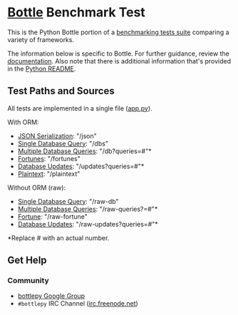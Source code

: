 # [Bottle](http://bottlepy.org/docs/dev/index.html) Benchmark Test

This is the Python Bottle portion of a [benchmarking tests suite](../../) 
comparing a variety of frameworks.

The information below is specific to Bottle. For further guidance, 
review the [documentation](https://github.com/KhulnaSoft/BenchWeb/wiki). 
Also note that there is additional information that's provided in 
the [Python README](../).

## Test Paths and Sources

All tests are implemented in a single file ([app.py](app.py)).

With ORM:

* [JSON Serialization](app.py): "/json"
* [Single Database Query](app.py): "/dbs"
* [Multiple Database Queries](app.py): "/db?queries=#"*
* [Fortunes](app.py): "/fortunes"
* [Database Updates](app.py): "/updates?queries=#"*
* [Plaintext](app.py): "/plaintext"

Without ORM (raw):

* [Single Database Query](app.py): "/raw-db"
* [Multiple Database Queries](app.py): "/raw-queries?=#"*
* [Fortune](app.py): "/raw-fortune"
* [Database Updates](app.py): "/raw-updates?queries=#"*

*Replace # with an actual number.

## Get Help

### Community

* [bottlepy Google Group](https://groups.google.com/forum/#!forum/bottlepy)
* `#bottlepy` IRC Channel ([irc.freenode.net](https://freenode.net/))
